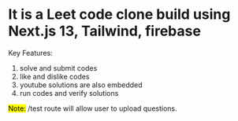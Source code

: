 #  It is a Leet code clone build using Next.js 13, Tailwind, firebase

Key Features:
1. solve and submit codes
2. like and dislike codes
3. youtube solutions are also embedded
4. run codes and verify solutions

<mark >Note:</mark> /test route will allow user to upload questions.




